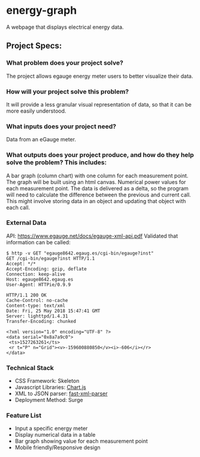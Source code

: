 # energy-graph
A webpage that displays electrical energy data.

## Project Specs:

### What problem does your project solve?
The project allows egauge energy meter users to better visualize their data. 

### How will your project solve this problem?
It will provide a less granular visual representation of data, so that it can be more easily understood.

### What inputs does your project need?
Data from an eGauge meter.

### What outputs does your project produce, and how do they help solve the problem? This includes:
A bar graph (column chart) with one column for each measurement point. The graph will be built using an html canvas. 
Numerical power values for each measurement point.
The data is delivered as a delta, so the program will need to calculate the difference between the previous and current call. This might involve storing data in an object and updating that object with each call. 

### External Data
API: https://www.egauge.net/docs/egauge-xml-api.pdf
Validated that information can be called:
```
$ http -v GET "egauge8642.egaug.es/cgi-bin/egauge?inst"
GET /cgi-bin/egauge?inst HTTP/1.1
Accept: */*
Accept-Encoding: gzip, deflate
Connection: keep-alive
Host: egauge8642.egaug.es
User-Agent: HTTPie/0.9.9

HTTP/1.1 200 OK
Cache-Control: no-cache
Content-type: text/xml
Date: Fri, 25 May 2018 15:47:41 GMT
Server: lighttpd/1.4.31
Transfer-Encoding: chunked

<?xml version="1.0" encoding="UTF-8" ?>
<data serial="0x8a7a9c0">
 <ts>1527263261</ts>
 <r t="P" n="Grid"><v>-159600880850</v><i>-606</i></r>
</data>
```

### Technical Stack
* CSS Framework: Skeleton
* Javascript Libraries: [Chart.js](http://www.chartjs.org/)
* XML to JSON parser: [fast-xml-parser](https://www.npmjs.com/package/fast-xml-parser)
* Deployment Method: Surge
    
### Feature List
* Input a specific energy meter
* Display numerical data in a table
* Bar graph showing value for each measurement point
* Mobile friendly/Responsive design



